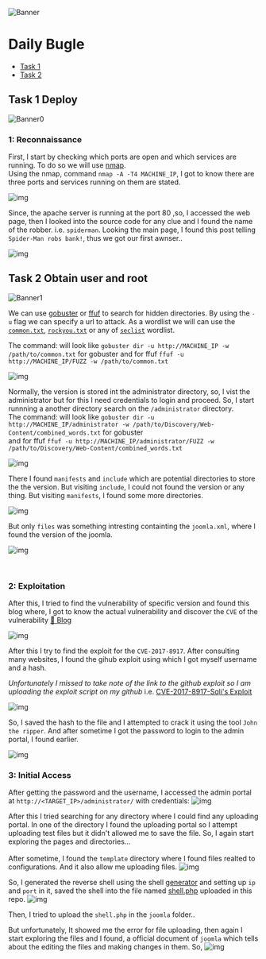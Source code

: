 ![Banner](./images/banner.png)
# Daily Bugle  

  - [Task 1](#task-1-deploy)
  - [Task 2](#task-2-obtain-user-and-root)

## Task 1 Deploy
![Banner0](./images/0.png)

### 1: Reconnaissance
  First, I start by checking which ports are open and which services are running. To do so we will use [nmap](https://nmap.org/).  
  Using the nmap, command `nmap -A -T4 MACHINE_IP`, I got to know there are three ports and services running on them are stated.

![img](./images/2.png)

  Since, the apache server is running at the port 80 ,so, I accessed the web page, then I looked into the source code for any clue and I found the name of the robber. i.e. `spiderman`. Looking the main page, I found this post telling `Spider-Man robs bank!`, thus we got our first awnser.. 

![img](./images/3.png)


## Task 2 Obtain user and root
![Banner1](./images/1.png)


  We can use [gobuster](https://github.com/OJ/gobuster) or [ffuf](https://github.com/ffuf/ffuf) to search for hidden directories. By using the `-u` flag we can specify a url to attack. As a wordlist we will can use the [`common.txt`](https://github.com/danielmiessler/SecLists/blob/master/Discovery/Web-Content/common.txt), [`rockyou.txt`](https://github.com/brannondorsey/naive-hashcat/releases/download/data/rockyou.txt) or any of [`seclist`](https://github.com/danielmiessler/SecLists/tree/master/Discovery/Web-Content) wordlist.

The command: will look like  `gobuster dir -u http://MACHINE_IP -w /path/to/common.txt` for gobuster 
and for ffuf `ffuf -u http://MACHINE_IP/FUZZ -w /path/to/common.txt`                

![img](./images/4.png)

  Normally, the version is stored int the administrator directory, so, I vist the administrator but for this I need credentials to login and proceed. So, I start runnning a another directory search on the `/administrator` directory.<br>
The command: will look like  `gobuster dir -u http://MACHINE_IP/administrator -w /path/to/Discovery/Web-Content/combined_words.txt` for gobuster <br>
and for ffuf `ffuf -u http://MACHINE_IP/administrator/FUZZ -w /path/to/Discovery/Web-Content/combined_words.txt`                

![img](./images/5.png)

  There I found `manifests` and `include` which are potential directories to store the the version. But visiting `include`, I could not found the version or any thing. But visiting `manifests`, I found some more directories.

![img](./images/6.png)

  But only `files` was something intresting containting the `joomla.xml`, where I found the version of the joomla.

![img](./images/7.png)  

<br>

### 2: Exploitation

  After this, I tried to find the vulnerability of specific version and found this blog where, I got to know the actual vulnerability and discover the `CVE` of the vulnerability [🔗 Blog](https://www.acunetix.com/vulnerabilities/web/joomla-core-3-7-0-sql-injection-3-7-0/)

![img](./images/8.png)

  After this I try to find the exploit for the `CVE-2017-8917`.  After consulting many websites, I found the gihub exploit using which I got myself username and a hash.  <br>
  
  *Unfortunately I missed to take note of the link to the github exploit so I am uploading the exploit script on my github* i.e. [CVE-2017-8917-Sqli's Exploit](https://github.com/en1gm4-exe/TryHackMe/blob/main/Daily%20Bugle/CVE-2017-8917-Sqli.py)

![img](./images/9.png)  
  
  So, I saved the hash to the file and I attempted to crack it using the tool `John the ripper`. And after sometime I got the password to login to the admin portal, I found earlier.
  
![img](./images/10.png) 

### 3: Initial Access
  After getting the password and the username, I accessed the admin portal at `http://<TARGET_IP>/administrator/` with credentials:
![img](./images/11.png)   

  After this I tried searching for any directory where I could find any uploading portal. In one of the directory I found the uploading portal so I attempt uploading test files but it didn't allowed me to save the file. So, I again start exploring the pages and directories... 
 <br>
 <br>
   After sometime, I found the `template` directory where I found files realted to configurations. And it also allow me uploading files. 
![img](./images/12.png)

  So, I generated the reverse shell using the shell [generator](https://www.revshells.com/) and setting up `ip` and `port` in it, saved the shell into the file named [shell.php](https://github.com/en1gm4-exe/TryHackMe/blob/main/Daily%20Bugle/shell.php) uploaded in this repo. 
![img](./images/x.png)   

  Then, I tried to upload the `shell.php` in the `joomla` folder..

  But unfortunately, It showed me the error for file uploading, then again I start exploring the files and I found, a official document of `joomla` which tells about the editing the files and making changes in them. So,
![img](./images/13.png)   



  

